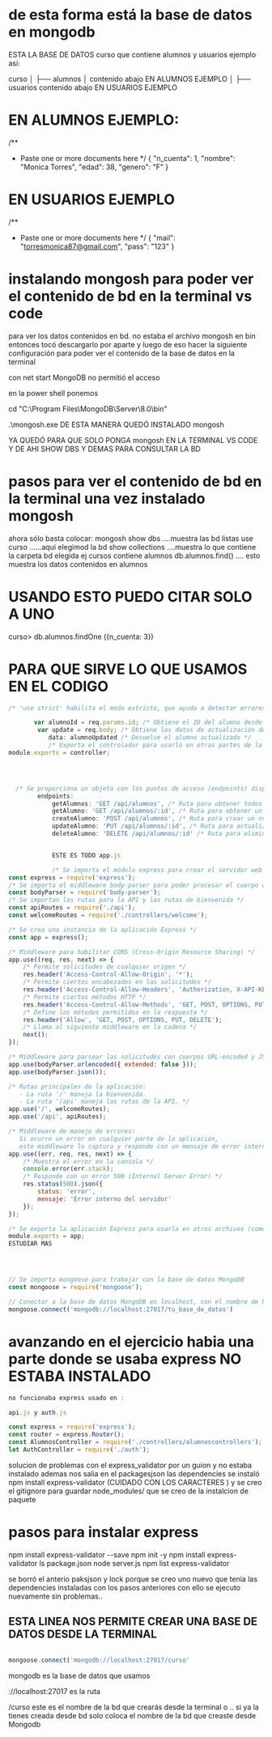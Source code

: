 # de esta forma está la base de datos en mongodb 
ESTA LA BASE DE DATOS curso que contiene alumnos y usuarios ejemplo
asi: 

curso 
│
├── alumnos 
│ contenido abajo EN ALUMNOS EJEMPLO
│
├── usuarios 
  contenido abajo EN USUARIOS EJEMPLO


# EN ALUMNOS EJEMPLO:
/** 
* Paste one or more documents here
*/
{
  "n_cuenta": 1,
  "nombre": "Monica Torres",
  "edad": 38,
  "genero": "F"
}

# EN USUARIOS EJEMPLO
/** 
* Paste one or more documents here
*/
{
  "mail": "torresmonica87@gmail.com",
  "pass": "123"
}

# instalando mongosh para poder ver el contenido de bd en la terminal vs code
para ver los datos contenidos en bd. no estaba el archivo mongosh en bin entonces tocó descargarlo por aparte y luego de eso hacer la siguiente configuración para poder ver el contenido de la base de datos en la terminal 

con net start MongoDB
no permitió el acceso

en la power shell ponemos 

cd "C:\Program Files\MongoDB\Server\8.0\bin"

.\mongosh.exe
 DE ESTA MANERA QUEDÓ INSTALADO mongosh


 YA QUEDÓ PARA QUE SOLO PONGA mongosh EN LA TERMINAL VS CODE Y DE AHI SHOW DBS Y DEMAS PARA CONSULTAR LA BD
 
# pasos para ver el contenido de bd en la terminal una vez instalado mongosh
 ahora sólo basta colocar:
 mongosh
  show dbs ....muestra las bd listas
  use curso ......aqui elegimod la bd
  show collections ....muestra lo que contiene la carpeta bd elegida ej cursos contiene alumnos
  db.alumnos.find() .... esto muestra los datos contenidos en alumnos


# USANDO ESTO PUEDO CITAR SOLO A UNO 
curso> db.alumnos.findOne ({n_cuenta: 3})



# PARA QUE SIRVE LO QUE USAMOS EN EL CODIGO

``` js 
/* 'use strict' habilita el modo estricto, que ayuda a detectar errores potenciales en el código */

       var alumnoId = req.params.id; /* Obtiene el ID del alumno desde los parámetros de la solicitud */
        var update = req.body; /* Obtiene los datos de actualización desde el cuerpo de la solicitud */
           data: alumnoUpdated /* Devuelve el alumno actualizado */
           /* Exporta el controlador para usarlo en otras partes de la aplicación */
module.exports = controller;




  /* Se proporciona un objeto con los puntos de acceso (endpoints) disponibles en la API */
        endpoints: 
            getAlumnos: 'GET /api/alumnos', /* Ruta para obtener todos los alumnos */
            getAlumno: 'GET /api/alumnos/:id', /* Ruta para obtener un alumno por su ID */
            createAlumno: 'POST /api/alumnos', /* Ruta para crear un nuevo alumno */
            updateAlumno: 'PUT /api/alumnos/:id', /* Ruta para actualizar un alumno por su ID */
            deleteAlumno: 'DELETE /api/alumnos/:id' /* Ruta para eliminar un alumno por su ID */


            ESTE ES TODO app.js

            /* Se importa el módulo express para crear el servidor web */
const express = require('express');
/* Se importa el middleware body-parser para poder procesar el cuerpo de las solicitudes */
const bodyParser = require('body-parser');
/* Se importan las rutas para la API y las rutas de bienvenida */
const apiRoutes = require('./api');
const welcomeRoutes = require('./controllers/welcome');

/* Se crea una instancia de la aplicación Express */
const app = express();

/* Middleware para habilitar CORS (Cross-Origin Resource Sharing) */
app.use((req, res, next) => {
    /* Permite solicitudes de cualquier origen */
    res.header('Access-Control-Allow-Origin', '*');
    /* Permite ciertos encabezados en las solicitudes */
    res.header('Access-Control-Allow-Headers', 'Authorization, X-API-KEY, Origin, X-Requested-With, Content-Type, Accept, Access-Control-Allow-Request-Method');
    /* Permite ciertos métodos HTTP */
    res.header('Access-Control-Allow-Methods', 'GET, POST, OPTIONS, PUT, DELETE');
    /* Define los métodos permitidos en la respuesta */
    res.header('Allow', 'GET, POST, OPTIONS, PUT, DELETE');
    /* Llama al siguiente middleware en la cadena */
    next();
});

/* Middleware para parsear las solicitudes con cuerpos URL-encoded y JSON */
app.use(bodyParser.urlencoded({ extended: false }));
app.use(bodyParser.json());

/* Rutas principales de la aplicación: 
   - La ruta '/' maneja la bienvenida.
   - La ruta '/api' maneja las rutas de la API. */
app.use('/', welcomeRoutes);
app.use('/api', apiRoutes);

/* Middleware de manejo de errores:
   Si ocurre un error en cualquier parte de la aplicación, 
   este middleware lo captura y responde con un mensaje de error interno. */
app.use((err, req, res, next) => {
    /* Muestra el error en la consola */
    console.error(err.stack);
    /* Responde con un error 500 (Internal Server Error) */
    res.status(500).json({
        status: 'error',
        mensaje: 'Error interno del servidor'
    });
});

/* Se exporta la aplicación Express para usarla en otros archivos (como en un archivo de servidor principal) */
module.exports = app;
ESTUDIAR MAS 




// Se importa mongoose para trabajar con la base de datos MongoDB
const mongoose = require('mongoose');

// Conectar a la base de datos MongoDB en localhost, con el nombre de base de datos 'tu_base_de_datos'
mongoose.connect('mongodb://localhost:27017/tu_base_de_datos')
```



# avanzando en el ejercicio habia una parte donde se usaba express NO ESTABA INSTALADO

``` js
no funcionaba express usado en :

api.js y auth.js

const express = require('express');
const router = express.Router();
const AlumnosController = require('./controllers/alumnoscontrollers');
let AuthController = require('./auth');
```

solucion de problemas con el express_validator por un guion y no estaba instalado ademas nos salia en el packagesjson las dependencies se instaló npm install express-validator (CUIDADO CON LOS CARACTERES )
 y se creo el gitignore para guardar node_modules/
 que se creo de la instalcion de paquete

# pasos para instalar express
npm install express-validator --save
npm init -y
npm install express-validator
ls package.json
node server.js
npm list express-validator

se borró el anterio paksjson y lock porque se creo uno nuevo que tenia las dependencies instaladas con los pasos anteriores con ello se ejecuto nuevamente sin problemas..

## ESTA LINEA NOS PERMITE CREAR UNA BASE DE DATOS DESDE LA TERMINAL

``` js

mongoose.connect('mongodb://localhost:27017/curso'

```

mongodb     es la base de datos que usamos
 
://localhost:27017     es la ruta 


/curso   este es el nombre de la bd que crearás desde la terminal o .. si ya la tienes creada desde bd solo coloca el nombre de la bd que creaste desde Mongodb

